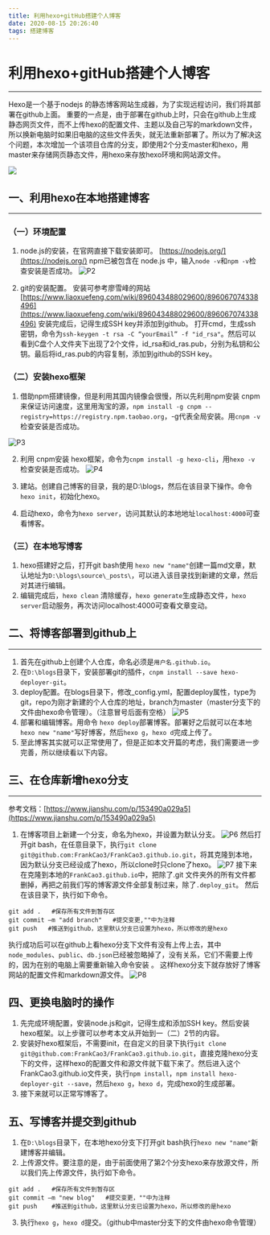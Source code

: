 ```yaml
---
title: 利用hexo+gitHub搭建个人博客
date: 2020-08-15 20:26:40
tags: 搭建博客
---
```


# 利用hexo+gitHub搭建个人博客
---
Hexo是一个基于nodejs 的静态博客网站生成器，为了实现远程访问，我们将其部署在github上面。
重要的一点是，由于部署在github上时，只会在github上生成静态网页文件，而不上传hexo的配置文件、主题以及自己写的markdown文件，所以换新电脑时如果旧电脑的这些文件丢失，就无法重新部署了。所以为了解决这个问题，本次增加一个该项目仓库的分支，即使用2个分支master和hexo，用master来存储网页静态文件，用hexo来存放hexo环境和网站源文件。

   ![](https://frankcao3-picgo.oss-cn-shenzhen.aliyuncs.com/img/P1.jpg)

## 一、利用hexo在本地搭建博客
---
### （一）环境配置
1. node.js的安装，在官网直接下载安装即可。
[https://nodejs.org/](https://nodejs.org/)
npm已被包含在 node.js 中，输入`node -v`和`npm -v`检查安装是否成功。
![P2](https://frankcao3-picgo.oss-cn-shenzhen.aliyuncs.com/img/P2.PNG)

2. git的安装配置。
安装可参考廖雪峰的网站[https://www.liaoxuefeng.com/wiki/896043488029600/896067074338496](https://www.liaoxuefeng.com/wiki/896043488029600/896067074338496)
安装完成后，记得生成SSH key并添加到github。
打开cmd，生成ssh密钥，命令为`ssh-keygen -t rsa -C “yourEmail” -f "id_rsa"`。然后可以看到C盘个人文件夹下出现了2个文件，id_rsa和id_ras.pub，分别为私钥和公钥。最后将id_ras.pub的内容复制，添加到github的SSH key。

### （二）安装hexo框架
1. 借助npm搭建镜像，但是利用其国内镜像会很慢，所以先利用npm安装 cnpm来保证访问速度，这里用淘宝的源，`npm install -g cnpm --registry=https://registry.npm.taobao.org`，-g代表全局安装。用`cnpm -v`检查安装是否成功。

  ![P3](https://frankcao3-picgo.oss-cn-shenzhen.aliyuncs.com/img/P3.PNG)

2. 利用 cnpm安装 hexo框架，命令为`cnpm install -g hexo-cli`，用`hexo -v`检查安装是否成功。
  ![P4](https://frankcao3-picgo.oss-cn-shenzhen.aliyuncs.com/img/P4.PNG)

3. 建站。创建自己博客的目录，我的是D:\blogs，然后在该目录下操作。命令`hexo init`，初始化hexo。

4. 启动hexo，命令为`hexo server`，访问其默认的本地地址`localhost:4000`可查看博客。

### （三）在本地写博客
1. hexo搭建好之后，打开git bash使用 `hexo new "name"`创建一篇md文章，默认地址为`D:\blogs\source\_posts\`，可以进入该目录找到新建的文章，然后对其进行编辑。
2. 编辑完成后，`hexo clean` 清除缓存，`hexo generate`生成静态文件，`hexo server`启动服务，再次访问localhost:4000可查看文章变动。

## 二、将博客部署到github上
---
1. 首先在github上创建个人仓库，命名必须是`用户名.github.io`。
2. 在`D:\blogs`目录下，安装部署git的插件，`cnpm install --save hexo-deployer-git`。
3. deploy配置。在blogs目录下，修改_config.yml，配置deploy属性，type为git，repo为刚才新建的个人仓库的地址，branch为master（master分支下的文件由hexo命令管理）。（注意冒号后面有空格）
![P5](https://frankcao3-picgo.oss-cn-shenzhen.aliyuncs.com/img/P5.PNG)
4. 部署和编辑博客。用命令 `hexo deploy`部署博客。部署好之后就可以在本地`hexo new "name"`写好博客，然后`hexo g`，`hexo d`完成上传了。
5. 至此博客其实就可以正常使用了，但是正如本文开篇的考虑，我们需要进一步完善，所以继续看以下内容。

## 三、在仓库新增hexo分支
---
参考文档：[https://www.jianshu.com/p/153490a029a5](https://www.jianshu.com/p/153490a029a5)

1. 在博客项目上新建一个分支，命名为hexo，并设置为默认分支。
![P6](https://frankcao3-picgo.oss-cn-shenzhen.aliyuncs.com/img/P6.PNG)
然后打开git bash，在任意目录下，执行`git clone git@github.com:FrankCao3/FrankCao3.github.io.git`，将其克隆到本地，因为默认分支已经设成了hexo，所以clone时只clone了hexo。
![P7](https://frankcao3-picgo.oss-cn-shenzhen.aliyuncs.com/img/P7.PNG)
接下来在克隆到本地的`FrankCao3.github.io`中，把除了.git 文件夹外的所有文件都删掉，再把之前我们写的博客源文件全部复制过来，除了`.deploy_git`。
然后在该目录下，执行如下命令。
```
git add .   #保存所有文件到暂存区
git commit –m "add branch"   #提交变更,""中为注释
git push   #推送到github，这里默认分支已设置为hexo，所以修改的是hexo
```
执行成功后可以在github上看hexo分支下文件有没有上传上去，其中`node_modules`、`public`、`db.json`已经被忽略掉了，没有关系，它们不需要上传的，因为在别的电脑上需要重新输入命令安装 。
这样hexo分支下就存放好了博客网站的配置文件和markdown源文件。
![P8](https://frankcao3-picgo.oss-cn-shenzhen.aliyuncs.com/img/P8.PNG)

## 四、更换电脑时的操作
1. 先完成环境配置，安装node.js和git，记得生成和添加SSH key。然后安装hexo框架。以上步骤可以参考本文从开始到一（二）2节的内容。
2. 安装好hexo框架后，不需要init，在自定义的目录下执行`git clone git@github.com:FrankCao3/FrankCao3.github.io.git`，直接克隆hexo分支下的文件，这样hexo的配置文件和源文件就下载下来了。然后进入这个FrankCao3.github.io文件夹，执行`npm install`，`npm install hexo-deployer-git --save`，然后`hexo g`，`hexo d`，完成hexo的生成部署。
3. 接下来就可以正常写博客了。

## 五、写博客并提交到github
1. 在`D:\blogs`目录下，在本地hexo分支下打开git bash执行`hexo new "name"`新建博客并编辑。
2. 上传源文件。要注意的是，由于前面使用了第2个分支hexo来存放源文件，所以我们先上传源文件，执行如下命令。
```
git add .   #保存所有文件到暂存区
git commit –m "new blog"   #提交变更，""中为注释
git push    #推送到github，这里默认分支已设置为hexo，所以修改的是hexo
```
3. 执行`hexo g`，`hexo d`提交。（github中master分支下的文件由hexo命令管理）


